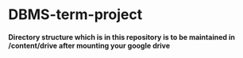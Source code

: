 # DBMS-term-project

#### Directory structure which is in this repository is to be maintained in /content/drive after mounting your google drive
